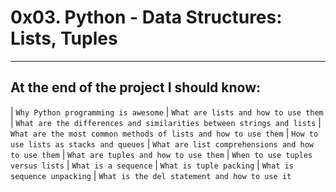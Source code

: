 # 0x03. Python - Data Structures: Lists, Tuples
-----------------------------------------------

At the end of the project I should know:
-----------------------------------------------
| `Why Python programming is awesome`
| `What are lists and how to use them`
| `What are the differences and similarities between strings and lists`
| `What are the most common methods of lists and how to use them`
| `How to use lists as stacks and queues`
| `What are list comprehensions and how to use them`
| `What are tuples and how to use them`
| `When to use tuples versus lists`
| `What is a sequence`
| `What is tuple packing`
| `What is sequence unpacking`
| `What is the del statement and how to use it`